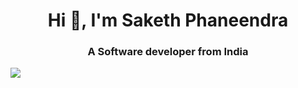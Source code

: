 <h1 align="center">Hi 👋, I'm Saketh Phaneendra</h1>
<h3 align="center">A Software developer from India</h3>
<img src="https://i.pinimg.com/originals/74/fa/be/74fabe0ac2588f7f052170708b5136b8.gif">
